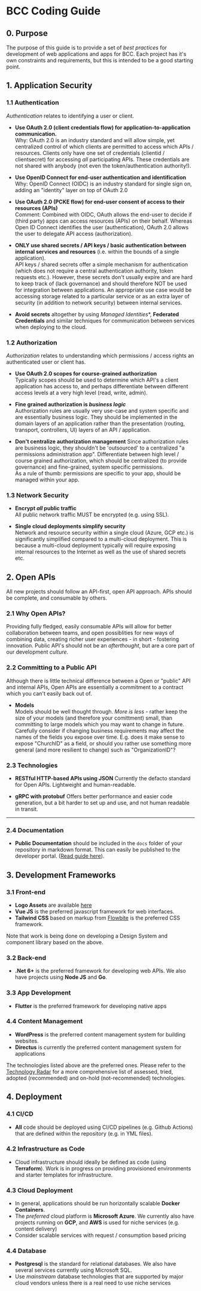 # BCC Coding Guide

## 0. Purpose
The purpose of this guide is to provide a set of _best practices_ for development of web applications and apps for BCC. Each project has it's own constraints and requirements, but this is intended to be a good starting point.


## 1. Application Security

### 1.1 Authentication 
_Authentication_ relates to identifying a user or client.

* **Use OAuth 2.0 (client credentials flow) for application-to-application communication.**  
  Why: OAuth 2.0 is an industry standard and will allow simple, yet centralized control of which clients are permitted to access which APIs / resources. Clients only have one set of credentials (clientid / clientsecret) for accessing _all_ participating APIs. These credentials are not shared with anybody (not even the token/authentication authority!).

* **Use OpenID Connect for end-user authentication and identification**  
  Why: OpenID Connect (OIDC) is an industry standard for single sign on, adding an "identity" layer on top of OAuth 2.0
 
* **Use OAuth 2.0 (PCKE flow) for end-user consent of access to their resources (APIs)**  
  Comment: Combined with OIDC, OAuth allows the end-user to decide if (third party) apps can access resources (APIs) on their behalf. Whereas Open ID Connect identifies the user (authentication), OAuth 2.0 allows the user to delegate API access (authorization).
  
* **ONLY use shared secrets / API keys / basic authentication between internal services and resources** (i.e. within the bounds of a single application).  
  API keys / shared secrets offer a simple mechanism for authentication (which does not require a central authentication authority, token requests etc.). However, these secrets don't usually expire and are hard to keep track of (lack governance) and should therefore NOT be used for integration between applications. An appropriate use case would be accessing storage related to a particular service or as an extra layer of security (in addition to network security) between internal services.

* **Avoid secrets** altogether by using *Managed Identities**, **Federated Credentials** and similar techniques for communication between services when deploying to the cloud.


### 1.2 Authorization
_Authorization_ relates to understanding which permissions / access rights an authenticated user or client has.

* **Use OAuth 2.0 scopes for course-grained authorization**  
  Typically scopes should be used to determine which API's a client application has access to, and perhaps differentiate between different access levels at a very high level (read, write, admin).
  
* **Fine grained authorization is _business logic_**  
 Authorization rules are usually very use-case and system specific and are essentially business logic. They should be implemented in the domain layers of an application rather than the presentation (routing, transport, controllers, UI) layers of an API / application. 

* **Don't centralize authorization management**
Since authorization rules are business logic, they shouldn't be 'outsourced' to a centralized "a permissions administration app". Differentiate between high level / course grained authorization, which should be centralized (to provide governance) and fine-grained, system specific permissions.  
As a rule of thumb: permissions are specific to your app, should be managed within your app.


### 1.3 Network Security

* **Encrypt _all_ public traffic**  
All public network traffic MUST be encrypted (e.g. using SSL).

* **Single cloud deployments simplify security**  
Network and resource security within a single cloud (Azure, GCP etc.) is significantly simplified compared to a multi-cloud deployment. This is because a multi-cloud deployment typically will require exposing internal resources to the Internet as well as the use of shared secrets etc. 


## 2. Open APIs
All new projects should follow an API-first, open API approach. APIs should be complete, and consumable by others.

### 2.1 Why Open APIs?
 Providing fully fledged, easily consumable APIs will allow for better collaboration between teams, and open possiblities for new ways of combining data, creating richer user experiences - in short - fostering innovation. Public API's should not be an _afterthought_, but are a core part of our development _culture_.

### 2.2 Committing to a Public API
Although there is little technical difference between a Open or "public" API and internal APIs, Open APIs are essentially a commitment to a contract which you can't easily back out of.

* **Models**  
Models should be well thought through. _More is less_ - rather keep the size of your models (and therefore your comittment) small, than committing to large models which you may want to change in future. Carefully consider if changing business requirements may affect the names of the fields you expose over time. E.g. does it make sense to expose "ChurchID" as a field, or should you rather use something more general (and more resilient to change) such as "OrganizationID"?

### 2.3 **Technologies**
* **RESTful HTTP-based APIs using JSON**
Currently the defacto standard for Open APIs. Lightweight and human-readable.

* **gRPC with protobuf**
Offers better performance and easier code generation, but a bit harder to set up and use, and not human readable in transit.

* ** **

### 2.4 Documentation
* **Public Documentation** should be included in the `docs` folder of your repository in markdown format. This can easily be published to the developer portal. ([Read guide here](https://developer.bcc.no/bcc-documentation-base/deploying-site/#publishing-documentation)).


## 3. Development Frameworks

### 3.1 Front-end
* **Logo Assets** are available [here](https://developer.bcc.no/bcc-design/)
* **Vue JS** is the preferred javascript framework for web interfaces. 
* **Tailwind CSS** based on markup from [Flowbite](https://flowbite.com/blocks/) is the preferred CSS framework. 

Note that work is being done on developing a Design System and component library based on the above.

### 3.2 Back-end
* **.Net 6+** is the preferred framework for developing web APIs. We also have projects using **Node JS** and **Go**.

### 3.3 App Development
* **Flutter** is the preferred framework for developing native apps

### 4.4 Content Management
* **WordPress** is the preferred content management system for building websites.
* **Directus** is currently the preferred content management system for applications


The technologies listed above are the preferred ones. Please refer to the [Technology Radar](./tech-radar.md) for a more comprehensive list of assessed, tried, adopted (recommended) and on-hold (not-recommended) technologies.


## 4. Deployment

### 4.1 CI/CD
* **All** code should be deployed using CI/CD pipelines (e.g. Github Actions) that are defined within the repository (e.g. in YML files). 

### 4.2 Infrastructure as Code
* Cloud infrastructure should ideally be defined as code (using **Terraform**). Work is in progress on providing provisioned environments and starter templates for infrastructure.

### 4.3 Cloud Deployment
* In general, applications should be run horizontally scalable **Docker Containers**.
* The *preferred* cloud platform is **Microsoft Azure**. We currently also have projects running on **GCP**, and **AWS** is used for niche services (e.g. content delivery)
* Consider scalable services with request / consumption based pricing

### 4.4 Database
* **Postgresql** is the standard for relational databases. We also have several services currently using Microsoft SQL.
* Use *mainstream* database technologies that are supported by major cloud vendors unless there is a real need to use niche services

